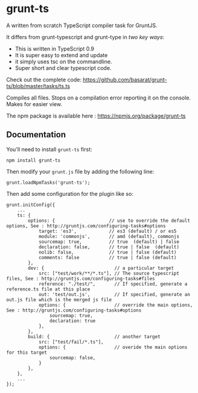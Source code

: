 grunt-ts
================
A written from scratch TypeScript compiler task for GruntJS. 

It differs from grunt-typescript and grunt-type in *two key ways*: 

- This is written in TypeScript 0.9 
- It is super easy to extend and update 
 - it simply uses tsc on the commandline.
 - Super short and clear typescript code. 

Check out the complete code: https://github.com/basarat/grunt-ts/blob/master/tasks/ts.ts 

Compiles all files. Stops on a compilation error reporting it on the console. Makes for easier view.

The npm package is available here : https://npmjs.org/package/grunt-ts

## Documentation
You'll need to install `grunt-ts` first:

    npm install grunt-ts

Then modify your `grunt.js` file by adding the following line:

    grunt.loadNpmTasks('grunt-ts');

Then add some configuration for the plugin like so:

    grunt.initConfig({
        ...
        ts: {
            options: {                    // use to override the default options, See : http://gruntjs.com/configuring-tasks#options
                target: 'es3',            // es3 (default) / or es5
                module: 'commonjs',       // amd (default), commonjs
                sourcemap: true,          // true  (default) | false
                declaration: false,       // true | false  (default)
                nolib: false,             // true | false (default)
                comments: false           // true | false (default)
            },
            dev: {                          // a particular target   
                src: ["test/work/**/*.ts"], // The source typescript files, See : http://gruntjs.com/configuring-tasks#files
                reference: "./test/",       // If specified, generate a reference.ts file at this place                
                out: 'test/out.js',         // If specified, generate an out.js file which is the merged js file              
                options: {                  // override the main options, See : http://gruntjs.com/configuring-tasks#options
                    sourcemap: true,
                    declaration: true
                },
            },
            build: {                        // another target 
                src: ["test/fail/*.ts"],
                options: {                  // overide the main options for this target 
                    sourcemap: false,
                }
            },
        },
        ...
    });
   
